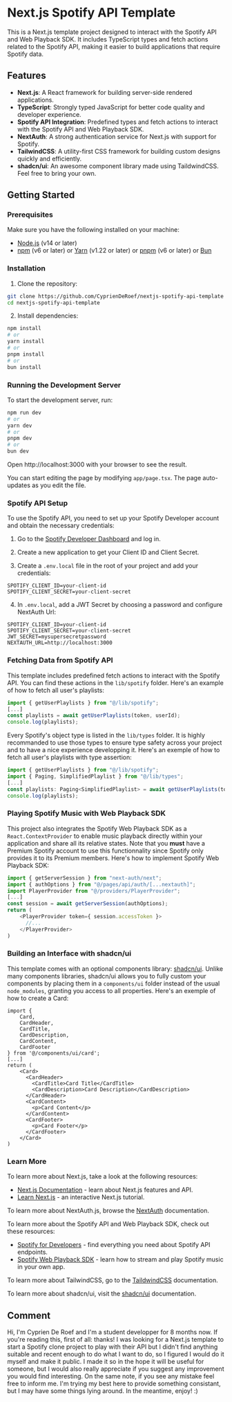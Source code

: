 # Next.js Spotify API Template

This is a Next.js template project designed to interact with the Spotify API and Web Playback SDK. It includes TypeScript types and fetch actions related to the Spotify API, making it easier to build applications that require Spotify data.

## Features

- **Next.js**: A React framework for building server-side rendered applications.
- **TypeScript**: Strongly typed JavaScript for better code quality and developer experience.
- **Spotify API Integration**: Predefined types and fetch actions to interact with the Spotify API and Web Playback SDK.
- **NextAuth**: A strong authentication service for Next.js with support for Spotify.
- **TailwindCSS**: A utility-first CSS framework for building custom designs quickly and efficiently.
- **shadcn/ui**: An awesome component library made using TaildwindCSS. Feel free to bring your own.

## Getting Started

### Prerequisites

Make sure you have the following installed on your machine:

- [Node.js](https://nodejs.org/) (v14 or later)
- [npm](https://www.npmjs.com/) (v6 or later) or [Yarn](https://yarnpkg.com/) (v1.22 or later) or [pnpm](https://pnpm.io/) (v6 or later) or [Bun](https://bun.sh/)

### Installation

1. Clone the repository:

```bash
git clone https://github.com/CyprienDeRoef/nextjs-spotify-api-template
cd nextjs-spotify-api-template
```

2. Install dependencies:

```bash
npm install
# or
yarn install
# or
pnpm install
# or
bun install
```

### Running the Development Server

To start the development server, run:

```bash
npm run dev
# or
yarn dev
# or
pnpm dev
# or
bun dev
```

Open http://localhost:3000 with your browser to see the result.

You can start editing the page by modifying `app/page.tsx`. The page auto-updates as you edit the file.

### Spotify API Setup

To use the Spotify API, you need to set up your Spotify Developer account and obtain the necessary credentials:

1. Go to the [Spotify Developer Dashboard](https://developer.spotify.com/dashboard) and log in.

2. Create a new application to get your Client ID and Client Secret.

3. Create a `.env.local` file in the root of your project and add your credentials:

```
SPOTIFY_CLIENT_ID=your-client-id
SPOTIFY_CLIENT_SECRET=your-client-secret
```

4. In `.env.local`, add a JWT Secret by choosing a password and configure NextAuth Url:

```
SPOTIFY_CLIENT_ID=your-client-id
SPOTIFY_CLIENT_SECRET=your-client-secret
JWT_SECRET=mysupersecretpassword
NEXTAUTH_URL=http://localhost:3000
```

### Fetching Data from Spotify API

This template includes predefined fetch actions to interact with the Spotify API. You can find these actions in the `lib/spotify` folder. Here's an example of how to fetch all user's playlists:

```typescript
import { getUserPlaylists } from "@/lib/spotify";
[...]
const playlists = await getUserPlaylists(token, userId);
console.log(playlists);
```

Every Spotify's object type is listed in the `lib/types` folder. It is highly recommanded to use those types to ensure type safety across your project and to have a nice experience developping it. Here's an exemple of how to fetch all user's playlists with type assertion:

```typescript
import { getUserPlaylists } from "@/lib/spotify";
import { Paging, SimplifiedPlaylist } from "@/lib/types";
[...]
const playlists: Paging<SimplifiedPlaylist> = await getUserPlaylists(token, userId);
console.log(playlists);
```

### Playing Spotify Music with Web Playback SDK

This project also integrates the Spotify Web Playback SDK as a `React.ContextProvider` to enable music playback directly within your application and share all its relative states. Note that you **must** have a Premium Spotify account to use this functionnality since Spotify only provides it to its Premium members. Here's how to implement Spotify Web Playback SDK:

```typescript
import { getServerSession } from "next-auth/next";
import { authOptions } from "@/pages/api/auth/[...nextauth]";
import PlayerProvider from "@/providers/PlayerProvider";
[...]
const session = await getServerSession(authOptions);
return (
    <PlayerProvider token={ session.accessToken }>
      //...
    </PlayerProvider>
)
```

### Building an Interface with shadcn/ui

This template comes with an optional components library: [shadcn/ui](https://ui.shadcn.com/docs). Unlike many components libraries, shadcn/ui allows you to fully custom your components by placing them in a `components/ui` folder instead of the usual `node_modules`, granting you access to all properties. Here's an exemple of how to create a Card:

```tsx
import {
    Card,
    CardHeader,
    CardTitle,
    CardDescription,
    CardContent,
    CardFooter
} from '@/components/ui/card';
[...]
return (
    <Card>
      <CardHeader>
        <CardTitle>Card Title</CardTitle>
        <CardDescription>Card Description</CardDescription>
      </CardHeader>
      <CardContent>
        <p>Card Content</p>
      </CardContent>
      <CardFooter>
        <p>Card Footer</p>
      </CardFooter>
    </Card>
)
```

### Learn More

To learn more about Next.js, take a look at the following resources:

- [Next.js Documentation](https://nextjs.org/docs) - learn about Next.js features and API.
- [Learn Next.js](https://nextjs.org/learn) - an interactive Next.js tutorial.

To learn more about NextAuth.js, browse the [NextAuth](https://next-auth.js.org/providers/spotify) documentation.

To learn more about the Spotify API and Web Playback SDK, check out these resources:

- [Spotify for Developers](https://developer.spotify.com/documentation/web-api) - find everything you need about Spotify API endpoints.
- [Spotify Web Playback SDK](https://developer.spotify.com/documentation/web-playback-sdk) - learn how to stream and play Spotify music in your own app.

To learn more about TailwindCSS, go to the [TaildwindCSS](https://tailwindcss.com/docs) documentation.

To learn more about shadcn/ui, visit the [shadcn/ui](https://ui.shadcn.com/docs) documentation.

## Comment

Hi, I'm Cyprien De Roef and I'm a student developper for 8 months now. If you're reading this, first of all: thanks! I was looking for a Next.js template to start a Spotify clone project to play with their API but I didn't find anything suitable and recent enough to do what I want to do, so I figured I would do it myself and make it public. I made it so in the hope it will be useful for someone, but I would also really appreciate if you suggest any improvement you would find interesting. On the same note, if you see any mistake feel free to inform me. I'm trying my best here to provide something consistant, but I may have some things lying around. In the meantime, enjoy! :)
